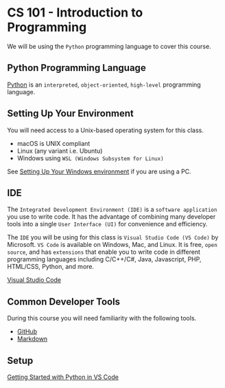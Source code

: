 # CS 101 - Introduction to Programming

We will be using the `Python` programming language to cover this course.

## Python Programming Language

[Python](https://www.python.org/) is an `interpreted`, `object-oriented`, `high-level` programming language.

## Setting Up Your Environment

You will need access to a Unix-based operating system for this class.
- macOS is UNIX compliant
- Linux (any variant i.e. Ubuntu)
- Windows using `WSL (Windows Subsystem for Linux)`

See [Setting Up Your Windows environment](doc/windows.md) if you are using a PC.

## IDE
The `Integrated Development Environment (IDE)` is a `software application` you use to write code. It has the advantage of combining many developer tools into a single `User Interface (UI)` for convenience and efficiency.

The `IDE` you will be using for this class is `Visual Studio Code (VS Code)` by Microsoft. `VS Code` is available on Windows, Mac, and Linux. It is free, `open source`, and has `extensions` that enable you to write code in different programming languages including C/C++/C#, Java, Javascript, PHP, HTML/CSS, Python, and more.

[Visual Studio Code](https://code.visualstudio.com/)

## Common Developer Tools
During this course you will need familiarity with the following tools.

- [GitHub](https://github.com/)
- [Markdown](https://guides.github.com/features/mastering-markdown/)

## Setup

[Getting Started with Python in VS Code](https://code.visualstudio.com/docs/python/python-tutorial)
